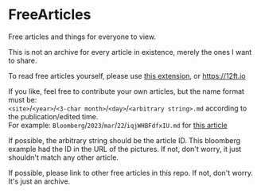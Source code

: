 # FreeArticles
Free articles and things for everyone to view.

This is not an archive for every article in existence, merely the ones I want to share.

To read free articles yourself, please use [this extension](https://github.com/iamadamdev/bypass-paywalls-chrome), or https://12ft.io

If you like, feel free to contribute your own articles, but the name format must be:\
`<site>`/`<year>`/`<3-char month>`/`<day>`/`<arbitrary string>.md` according to the publication/edited time.\
For example: `Bloomberg`/`2023`/`mar`/`22`/`iqjWHBFdfxIU.md` for [this article][1]

If possible, the arbitrary string should be the article ID. This bloomberg example had the ID in the URL
of the pictures. If not, don't worry, it just shouldn't match any other article.

If possible, please link to other free articles in this repo. If not, don't worry. It's just an archive.

[1]: https://www.bloomberg.com/news/articles/2023-03-22/replika-ai-causes-reddit-panic-after-chatbots-shift-from-sex
